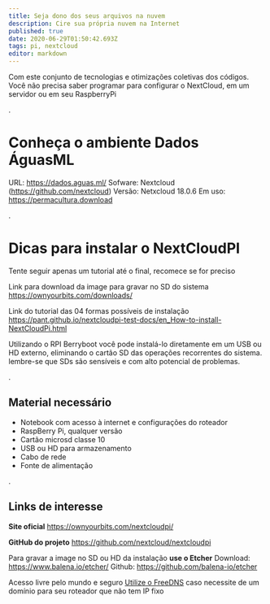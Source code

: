 ```yaml
---
title: Seja dono dos seus arquivos na nuvem
description: Cire sua própria nuvem na Internet
published: true
date: 2020-06-29T01:50:42.693Z
tags: pi, nextcloud
editor: markdown
---
```


Com este conjunto de tecnologias e otimizações coletivas dos códigos.
Você não precisa saber programar para configurar o NextCloud, em um servidor ou em seu RaspberryPi

.
# Conheça o ambiente Dados ÁguasML
URL: https://dados.aguas.ml/
Sofware: Nextcloud (https://github.com/nextcloud)
Versão: Netxcloud 18.0.6
Em uso: https://permacultura.download

.
# Dicas para instalar o NextCloudPI


Tente seguir apenas um tutorial até o final, recomece se for preciso

Link para download da image para gravar no SD do sistema
https://ownyourbits.com/downloads/

Link do tutorial das 04 formas possíveis de instalação
https://pant.github.io/nextcloudpi-test-docs/en_How-to-install-NextCloudPi.html

Utilizando o RPI Berryboot você pode instalá-lo diretamente em um USB ou HD externo, eliminando o cartão SD das operações recorrentes do sistema. lembre-se que SDs são sensíveis e com alto potencial de problemas.

.
## Material necessário
- Notebook com acesso à internet e configurações do roteador
- RaspBerry Pi, qualquer versão
- Cartão microsd classe 10
- USB ou HD para armazenamento
- Cabo de rede
- Fonte de alimentação

.
## Links de interesse

**Site oficial**
https://ownyourbits.com/nextcloudpi/

**GitHub do projeto**
https://github.com/nextcloud/nextcloudpi

Para gravar a image no SD ou HD da instalação **use o Etcher**
Download: https://www.balena.io/etcher/
Github: https://github.com/balena-io/etcher

Acesso livre pelo mundo e seguro
[Utilize o FreeDNS](/plataforma/free-dns) caso necessite de um domínio para seu roteador que não tem IP fixo